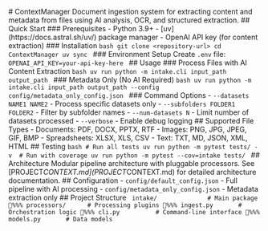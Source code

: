 #   C o n t e x t M a n a g e r 
 
 D o c u m e n t   i n g e s t i o n   s y s t e m   f o r   e x t r a c t i n g   c o n t e n t   a n d   m e t a d a t a   f r o m   f i l e s   u s i n g   A I   a n a l y s i s ,   O C R ,   a n d   s t r u c t u r e d   e x t r a c t i o n . 
 
 # #   Q u i c k   S t a r t 
 
 # # #   P r e r e q u i s i t e s 
 -   P y t h o n   3 . 9 + 
 -   [ u v ] ( h t t p s : / / d o c s . a s t r a l . s h / u v / )   p a c k a g e   m a n a g e r 
 -   O p e n A I   A P I   k e y   ( f o r   c o n t e n t   e x t r a c t i o n ) 
 
 # # #   I n s t a l l a t i o n 
 ` ` ` b a s h 
 g i t   c l o n e   < r e p o s i t o r y - u r l > 
 c d   C o n t e x t M a n a g e r 
 u v   s y n c 
 ` ` ` 
 
 # # #   E n v i r o n m e n t   S e t u p 
 C r e a t e   ` . e n v `   f i l e : 
 ` ` ` 
 O P E N A I _ A P I _ K E Y = y o u r - a p i - k e y - h e r e 
 ` ` ` 
 
 # #   U s a g e 
 
 # # #   P r o c e s s   F i l e s   w i t h   A I   C o n t e n t   E x t r a c t i o n 
 ` ` ` b a s h 
 u v   r u n   p y t h o n   - m   i n t a k e . c l i   i n p u t _ p a t h   o u t p u t _ p a t h 
 ` ` ` 
 
 # # #   M e t a d a t a   O n l y   ( N o   A I   R e q u i r e d ) 
 ` ` ` b a s h 
 u v   r u n   p y t h o n   - m   i n t a k e . c l i   i n p u t _ p a t h   o u t p u t _ p a t h   - - c o n f i g   c o n f i g / m e t a d a t a _ o n l y _ c o n f i g . j s o n 
 ` ` ` 
 
 # # #   C o m m a n d   O p t i o n s 
 -   ` - - d a t a s e t s   N A M E 1   N A M E 2 `   -   P r o c e s s   s p e c i f i c   d a t a s e t s   o n l y 
 -   ` - - s u b f o l d e r s   F O L D E R 1   F O L D E R 2 `   -   F i l t e r   b y   s u b f o l d e r   n a m e s 
 -   ` - - n u m - d a t a s e t s   N `   -   L i m i t   n u m b e r   o f   d a t a s e t s   p r o c e s s e d 
 -   ` - - v e r b o s e `   -   E n a b l e   d e b u g   l o g g i n g 
 
 # #   S u p p o r t e d   F i l e   T y p e s 
 -   * * D o c u m e n t s * * :   P D F ,   D O C X ,   P P T X ,   R T F 
 -   * * I m a g e s * * :   P N G ,   J P G ,   J P E G ,   G I F ,   B M P 
 -   * * S p r e a d s h e e t s * * :   X L S X ,   X L S ,   C S V 
 -   * * T e x t * * :   T X T ,   M D ,   J S O N ,   X M L ,   H T M L 
 
 # #   T e s t i n g 
 ` ` ` b a s h 
 #   R u n   a l l   t e s t s 
 u v   r u n   p y t h o n   - m   p y t e s t   t e s t s /   - v 
 
 #   R u n   w i t h   c o v e r a g e 
 u v   r u n   p y t h o n   - m   p y t e s t   - - c o v = i n t a k e   t e s t s / 
 ` ` ` 
 
 # #   A r c h i t e c t u r e 
 M o d u l a r   p i p e l i n e   a r c h i t e c t u r e   w i t h   p l u g g a b l e   p r o c e s s o r s .   S e e   [ P R O J E C T _ C O N T E X T . m d ] ( P R O J E C T _ C O N T E X T . m d )   f o r   d e t a i l e d   a r c h i t e c t u r e   d o c u m e n t a t i o n . 
 
 # #   C o n f i g u r a t i o n 
 -   ` c o n f i g / d e f a u l t _ c o n f i g . j s o n `   -   F u l l   p i p e l i n e   w i t h   A I   p r o c e s s i n g 
 -   ` c o n f i g / m e t a d a t a _ o n l y _ c o n f i g . j s o n `   -   M e t a d a t a   e x t r a c t i o n   o n l y 
 
 # #   P r o j e c t   S t r u c t u r e 
 ` ` ` 
 i n t a k e /                             #   M a i n   p a c k a g e 
 % % %  p r o c e s s o r s /             #   P r o c e s s i n g   p l u g i n s 
 % % %  i n g e s t . p y               #   O r c h e s t r a t i o n   l o g i c 
 % % %  c l i . p y                     #   C o m m a n d - l i n e   i n t e r f a c e 
 % % %  m o d e l s . p y               #   D a t a   m o d e l s 
 ` ` ` 
